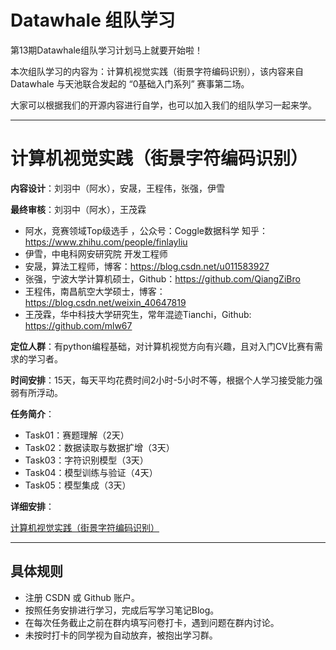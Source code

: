 # Datawhale 组队学习

第13期Datawhale组队学习计划马上就要开始啦！

本次组队学习的内容为：计算机视觉实践（街景字符编码识别），该内容来自 Datawhale 与天池联合发起的 “0基础入门系列” 赛事第二场。


大家可以根据我们的开源内容进行自学，也可以加入我们的组队学习一起来学。

---
# 计算机视觉实践（街景字符编码识别） 

**内容设计**：刘羽中（阿水），安晟，王程伟，张强，伊雪

**最终审核**：刘羽中（阿水），王茂霖

- 阿水，竞赛领域Top级选手 ，公众号：Coggle数据科学 知乎： https://www.zhihu.com/people/finlayliu
- 伊雪，中电科网安研究院 开发工程师
- 安晟，算法工程师，博客：https://blog.csdn.net/u011583927
- 张强，宁波大学计算机硕士，Github：https://github.com/QiangZiBro
- 王程伟，南昌航空大学硕士，博客：https://blog.csdn.net/weixin_40647819
- 王茂霖，华中科技大学研究生，常年混迹Tianchi，Github: https://github.com/mlw67

**定位人群**：有python编程基础，对计算机视觉方向有兴趣，且对入门CV比赛有需求的学习者。

**时间安排**：15天，每天平均花费时间2小时-5小时不等，根据个人学习接受能力强弱有所浮动。


**任务简介**：

- Task01：赛题理解（2天）
- Task02：数据读取与数据扩增（3天）
- Task03：字符识别模型（3天）
- Task04：模型训练与验证（4天）
- Task05：模型集成（3天）


**详细安排**：

[计算机视觉实践（街景字符编码识别）](http://dwz.date/aKws)

---
## 具体规则
- 注册 CSDN 或 Github 账户。
- 按照任务安排进行学习，完成后写学习笔记Blog。
- 在每次任务截止之前在群内填写问卷打卡，遇到问题在群内讨论。
- 未按时打卡的同学视为自动放弃，被抱出学习群。
